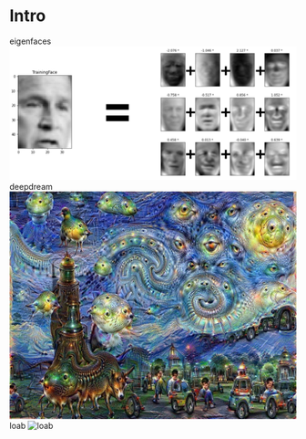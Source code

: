 # Intro
eigenfaces
![Eigenfaces](images/eigenface.png)
deepdream
![Deepdream](images/deepdream.jpg)
loab
![loab](images/loab.PNG)
